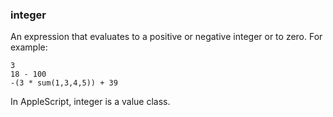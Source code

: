 ### integer

An expression that evaluates to a positive or negative integer or to zero.  For example:

```
3
18 - 100
-(3 * sum(1,3,4,5)) + 39
```

In AppleScript, integer is a value class.

